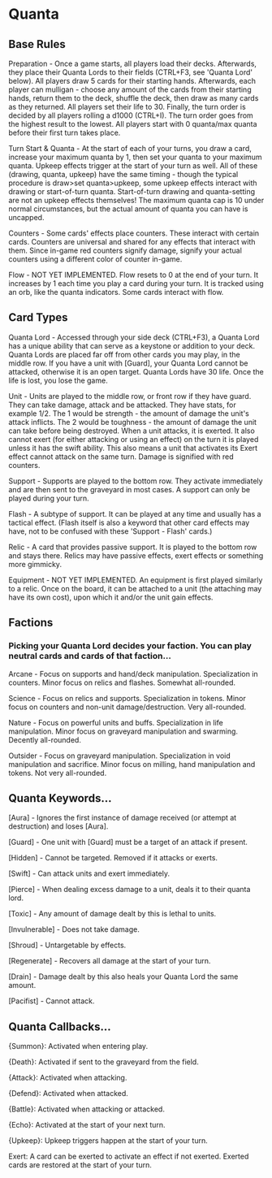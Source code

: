 # Quanta

## Base Rules

Preparation - Once a game starts, all players load their decks. Afterwards, they place their Quanta Lords to their fields (CTRL+F3, see 'Quanta Lord' below). All players draw 5 cards for their starting hands. Afterwards, each player can mulligan - choose any amount of the cards from their starting hands, return them to the deck, shuffle the deck, then draw as many cards as they returned. All players set their life to 30. Finally, the turn order is decided by all players rolling a d1000 (CTRL+I). The turn order goes from the highest result to the lowest. All players start with 0 quanta/max quanta before their first turn takes place.

Turn Start & Quanta - At the start of each of your turns, you draw a card, increase your maximum quanta by 1, then set your quanta to your maximum quanta. Upkeep effects trigger at the start of your turn as well. All of these (drawing, quanta, upkeep) have the same timing - though the typical procedure is draw>set quanta>upkeep, some upkeep effects interact with drawing or start-of-turn quanta. Start-of-turn drawing and quanta-setting are not an upkeep effects themselves! The maximum quanta cap is 10 under normal circumstances, but the actual amount of quanta you can have is uncapped.

Counters - Some cards' effects place counters. These interact with certain cards. Counters are universal and shared for any effects that interact with them. Since in-game red counters signify damage, signify your actual counters using a different color of counter in-game.

Flow - NOT YET IMPLEMENTED. Flow resets to 0 at the end of your turn. It increases by 1 each time you play a card during your turn. It is tracked using an orb, like the quanta indicators. Some cards interact with flow.

## Card Types

Quanta Lord - Accessed through your side deck (CTRL+F3), a Quanta Lord has a unique ability that can serve as a keystone or addition to your deck. Quanta Lords are placed far off from other cards you may play, in the middle row. If you have a unit with [Guard], your Quanta Lord cannot be attacked, otherwise it is an open target. Quanta Lords have 30 life. Once the life is lost, you lose the game.

Unit - Units are played to the middle row, or front row if they have guard. They can take damage, attack and be attacked. They have stats, for example 1/2. The 1 would be strength - the amount of damage the unit's attack inflicts. The 2 would be toughness - the amount of damage the unit can take before being destroyed. When a unit attacks, it is exerted. It also cannot exert (for either attacking or using an effect) on the turn it is played unless it has the swift ability. This also means a unit that activates its Exert effect cannot attack on the same turn. Damage is signified with red counters.

Support - Supports are played to the bottom row. They activate immediately and are then sent to the graveyard in most cases. A support can only be played during your turn.

Flash - A subtype of support. It can be played at any time and usually has a tactical effect. (Flash itself is also a keyword that other card effects may have, not to be confused with these 'Support - Flash' cards.)

Relic - A card that provides passive support. It is played to the bottom row and stays there. Relics may have passive effects, exert effects or something more gimmicky.

Equipment - NOT YET IMPLEMENTED. An equipment is first played similarly to a relic. Once on the board, it can be attached to a unit (the attaching may have its own cost), upon which it and/or the unit gain effects.

## Factions

### Picking your Quanta Lord decides your faction. You can play neutral cards and cards of that faction...

Arcane - Focus on supports and hand/deck manipulation. Specialization in counters. Minor focus on relics and flashes. Somewhat all-rounded.

Science - Focus on relics and supports. Specialization in tokens. Minor focus on counters and non-unit damage/destruction. Very all-rounded.

Nature - Focus on powerful units and buffs. Specialization in life manipulation. Minor focus on graveyard manipulation and swarming. Decently all-rounded.

Outsider - Focus on graveyard manipulation. Specialization in void manipulation and sacrifice. Minor focus on milling, hand manipulation and tokens. Not very all-rounded.

## Quanta Keywords...

[Aura]              - Ignores the first instance of damage received (or attempt at destruction) and loses [Aura].

[Guard]             - One unit with [Guard] must be a target of an attack if present.

[Hidden]            - Cannot be targeted. Removed if it attacks or exerts.

[Swift]             - Can attack units and exert immediately.

[Pierce]            - When dealing excess damage to a unit, deals it to their quanta lord.

[Toxic]             - Any amount of damage dealt by this is lethal to units.

[Invulnerable]      - Does not take damage.

[Shroud]            - Untargetable by effects.

[Regenerate]        - Recovers all damage at the start of your turn.

[Drain]             - Damage dealt by this also heals your Quanta Lord the same amount.

[Pacifist]          - Cannot attack.

## Quanta Callbacks...

{Summon}:    Activated when entering play.

{Death}:     Activated if sent to the graveyard from the field.

{Attack}:    Activated when attacking.

{Defend}:    Activated when attacked.

{Battle}:    Activated when attacking or attacked.

{Echo}:      Activated at the start of your next turn.

{Upkeep}:    Upkeep triggers happen at the start of your turn.

Exert:       A card can be exerted to activate an effect if not exerted. Exerted cards are restored at the start of your turn.
